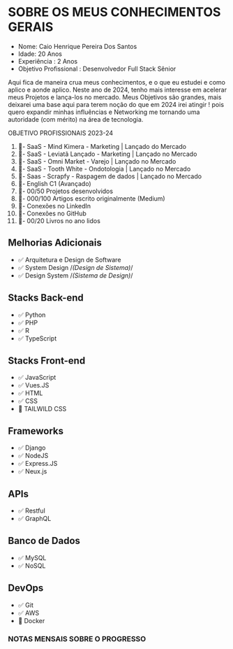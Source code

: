 # SOBRE OS MEUS CONHECIMENTOS GERAIS

- Nome: Caio Henrique Pereira Dos Santos
- Idade: 20 Anos
- Experiência : 2 Anos
- Objetivo Profissional : Desenvolvedor Full Stack Sênior 

Aqui fica de maneira crua meus conhecimentos, e o que eu estudei e como aplico e aonde aplico. 
Neste ano de 2024, tenho mais interesse em acelerar meus Projetos e lança-los no mercado. Meus
Objetivos são grandes, mais deixarei uma base aqui para terem noção do que em 2024 irei atingir ! 
pois quero expandir minhas influências e Networking me tornando uma autoridade (com mérito) na 
área de tecnologia.

OBJETIVO PROFISSIONAIS 2023-24
1. 🎯- SaaS - Mind Kimera - Marketing | Lançado do Mercado
2. 🎯- SaaS - Leviatã Lançado - Marketing | Lançado no Mercado
3. 🎯- SaaS - Omni Market - Varejo | Lançado no Mercado 
4. 🎯- SaaS - Tooth White - Ondotologia | Lançado no Mercado
5. 🎯- Saas - Scrapfy - Raspagem de dados | Lançado no Mercado
6. 🎯- English C1 (Avançado)
7. 🎯- 00/50 Projetos desenvolvidos 
8. 🎯- 000/100 Artigos escrito originalmente (Medium)
9. 🎯- Conexões no LinkedIn
10. 🎯- Conexões no GitHub
11. 🎯- 00/20 Livros no ano lidos 

## Melhorias Adicionais
- ✅ Arquitetura e Design de Software
- ✅ System Design /*(Design de Sistema)*/
- ✅ Design System /*(Sistema de Design)*/

## Stacks Back-end
- ✅ Python
- ✅ PHP
- ✅ R
- ✅ TypeScript

## Stacks Front-end
- ✅ JavaScript
- ✅ Vues.JS
- ✅ HTML
- ✅ CSS
- 🎯 TAILWILD CSS 

## Frameworks
- ✅ Django
- ✅ NodeJS
- ✅ Express.JS
- ✅ Neux.js

## APIs
- ✅ Restful
- ✅ GraphQL

## Banco de Dados
- ✅ MySQL
- ✅ NoSQL

## DevOps 
- ✅ Git
- ✅ AWS 
- 🎯 Docker

### NOTAS MENSAIS SOBRE O PROGRESSO
